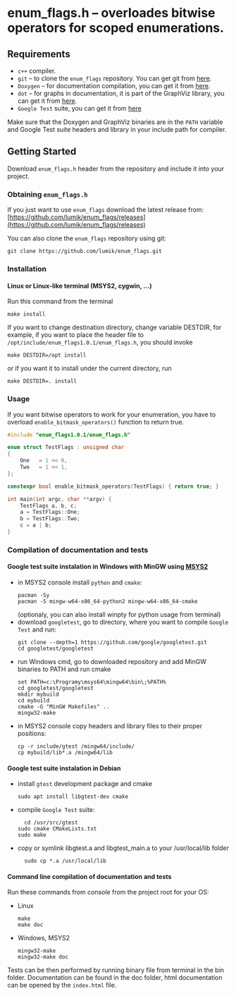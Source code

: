 # enum_flags.h – overloades bitwise operators for scoped enumerations.


## Requirements

* `c++` compiler.
* `git` – to clone the `enum_flags` repository. You can get git from [here][git].
* `Doxygen` – for documentation compilation, you can get it from [here][doxygen].
* `dot` – for graphs in documentation, it is part of the GraphViz library, you can get it from [here][graphviz].
* `Google Test` suite, you can get it from [here][gtest]

Make sure that the Doxygen and GraphViz binaries are in the `PATH` variable and Google Test suite headers and library
in your include path for compiler.


## Getting Started

Download `enum_flags.h` header from the repository and include it into your project.


### Obtaining `enum_flags.h`

If you just want to use `enum_flags` download the latest release from:
[https://github.com/lumik/enum_flags/releases](https://github.com/lumik/enum_flags/releases)


You can also clone the `enum_flags` repository using git:

```
git clone https://github.com/lumik/enum_flags.git
```


### Installation


#### Linux or Linux-like terminal (MSYS2, cygwin, ...)

Run this command from the terminal
```
make install
```

If you want to change destination directory, change variable DESTDIR, for example, if you want to place the header file
to `/opt/include/enum_flags1.0.1/enum_flags.h`, you should invoke
```
make DESTDIR=/opt install
```
or if you want it to install under the current directory, run
```
make DESTDIR=. install
```



### Usage

If you want bitwise operators to work for your enumeration, you have to overload `enable_bitmask_operators()` function
to return true.

```cpp
#include "enum_flags1.0.1/enum_flags.h"

enum struct TestFlags : unsigned char
{
    One   = 1 << 0,
    Two   = 1 << 1,
};

constexpr bool enable_bitmask_operators(TestFlags) { return true; }

int main(int argc, char **argv) {
    TestFlags a, b, c;
    a = TestFlags::One;
    b = TestFlags::Two;
    c = a | b;
}
```


### Compilation of documentation and tests


#### Google test suite instalation in Windows with MinGW using [MSYS2][msys2]

- in MSYS2 console install `python` and `cmake`:
  ```
  pacman -Sy
  pacman -S mingw-w64-x86_64-python2 mingw-w64-x86_64-cmake
  ```
  (optionaly, you can also install winpty for python usage from terminal)
- download `googletest`, go to directory, where you want to compile `Google Test` and run:
  ```
  git clone --depth=1 https://github.com/google/googletest.git
  cd googletest/googletest
  ```
- run Windows cmd, go to downloaded repository and add MinGW binaries to PATH and run cmake
  ```
  set PATH=c:\Programy\msys64\mingw64\bin\;%PATH%
  cd googletest/googletest
  mkdir mybuild
  cd mybuild
  cmake -G "MinGW Makefiles" ..
  mingw32-make
  ```
- in MSYS2 console copy headers and library files to their proper positions:
  ```
  cp -r include/gtest /mingw64/include/
  cp mybuild/lib*.a /mingw64/lib
  ```


#### Google test suite instalation in Debian

- install `gtest` development package and cmake
  ```
  sudo apt install libgtest-dev cmake
	```
- compile `Google Test` suite:
  ```
	cd /usr/src/gtest
  sudo cmake CMakeLists.txt
  sudo make
  ```
- copy or symlink libgtest.a and libgtest_main.a to your /usr/local/lib folder
  ```
	sudo cp *.a /usr/local/lib
	```


#### Command line compilation of documentation and tests

Run these commands from console from the project root for your OS:
- Linux 
  ```
  make
  make doc
  ```
- Windows, MSYS2
  ```
  mingw32-make
  mingw32-make doc
  ```

Tests can be then performed by running binary file from terminal in the bin folder. Documentation can be found in the
doc folder, html documentation can be opened by the `index.html` file.


[git]: https://git-scm.com/
[msys2]: http://www.msys2.org/
[doxygen]: http://www.stack.nl/~dimitri/doxygen/
[graphviz]: http://graphviz.org/
[gtest]: https://github.com/google/googletest
